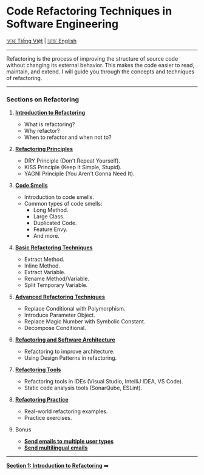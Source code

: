 # Code Refactoring Techniques in Software Engineering


[🇻🇳 Tiếng Việt](/vi/README.md) | [🇺🇸 English](README.md)

___

Refactoring is the process of improving the structure of source code without changing its external behavior. This makes the code easier to read, maintain, and extend. I will guide you through the concepts and techniques of refactoring.

---

### **Sections on Refactoring**
1. **[Introduction to Refactoring](/en/section1.md)**
   - What is refactoring?
   - Why refactor?
   - When to refactor and when not to?

2. **[Refactoring Principles](/en/section2.md)**
   - DRY Principle (Don't Repeat Yourself).
   - KISS Principle (Keep It Simple, Stupid).
   - YAGNI Principle (You Aren't Gonna Need It).

3. **[Code Smells](/en/section3.md)**
   - Introduction to code smells.
   - Common types of code smells:
     - Long Method.
     - Large Class.
     - Duplicated Code.
     - Feature Envy.
     - And more.

4. **[Basic Refactoring Techniques](/en/section4.md)**
   - Extract Method.
   - Inline Method.
   - Extract Variable.
   - Rename Method/Variable.
   - Split Temporary Variable.

5. **[Advanced Refactoring Techniques](/en/section5.md)**
   - Replace Conditional with Polymorphism.
   - Introduce Parameter Object.
   - Replace Magic Number with Symbolic Constant.
   - Decompose Conditional.

6. **[Refactoring and Software Architecture](/en/section6.md)**
   - Refactoring to improve architecture.
   - Using Design Patterns in refactoring.

7. **[Refactoring Tools](/en/section7.md)**
   - Refactoring tools in IDEs (Visual Studio, IntelliJ IDEA, VS Code).
   - Static code analysis tools (SonarQube, ESLint).

8. **[Refactoring Practice](/en/section8.md)**
   - Real-world refactoring examples.
   - Practice exercises.

9. Bonus
   - **[Send emails to multiple user types](/en/bonus1.md)**
   - **[Send multilingual emails](/en/bonus2.md)**

---

**[Section 1: Introduction to Refactoring](/en/section1.md)** ➡️
